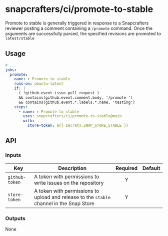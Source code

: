 # snapcrafters/ci/promote-to-stable

Promote to stable is generally triggered in response to a Snapcrafters reviewer posting a comment
containing a `/promote` command. Once the arguments are successfully parsed, the specified
revisions are promoted to `latest/stable`

## Usage

```yaml
# ...
jobs:
  promote:
    name: ⬆️ Promote to stable
    runs-on: ubuntu-latest
    if: |
      ( !github.event.issue.pull_request )
      && contains(github.event.comment.body, '/promote ')
      && contains(github.event.*.labels.*.name, 'testing')
    steps:
      - name: ⬆️ Promote to stable
        uses: snapcrafters/ci/promote-to-stable@main
        with:
          store-token: ${{ secrets.SNAP_STORE_STABLE }}
```

## API

### Inputs

| Key            | Description                                                                              | Required | Default |
| -------------- | ---------------------------------------------------------------------------------------- | :------: | :------ |
| `github-token` | A token with permissions to write issues on the repository                               |    Y     |         |
| `store-token`  | A token with permissions to upload and release to the `stable` channel in the Snap Store |    Y     |         |

### Outputs

None
